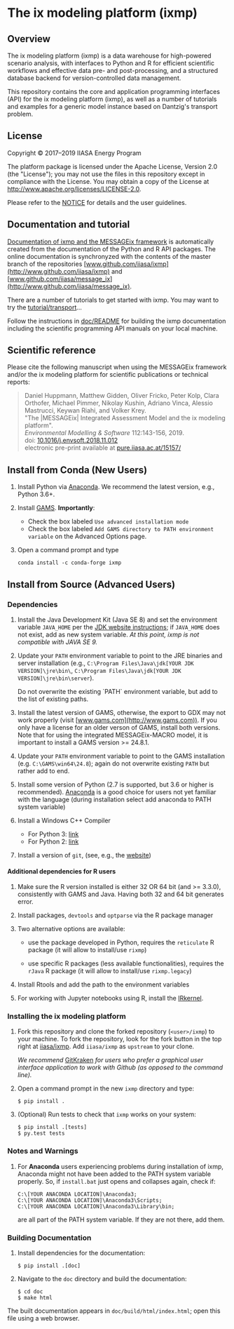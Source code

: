 # The ix modeling platform (ixmp)

## Overview

The ix modeling platform (ixmp) is a data warehouse for high-powered scenario
analysis, with interfaces to Python and R for efficient scientific workflows and
effective data pre- and post-processing, and a structured database backend for
version-controlled data management.

This repository contains the core and application programming interfaces (API)
for the ix modeling platform (ixmp), as well as a number of tutorials and
examples for a generic model instance based on Dantzig's transport problem.


## License

Copyright © 2017–2019 IIASA Energy Program

The platform package is licensed under the Apache License, Version 2.0 (the
"License"); you may not use the files in this repository except in compliance
with the License.  You may obtain a copy of the License at
<http://www.apache.org/licenses/LICENSE-2.0>.

Please refer to the [NOTICE](NOTICE.rst) for details and the user guidelines.


## Documentation and tutorial

[Documentation of ixmp and the MESSAGEix framework](http://MESSAGEix.iiasa.ac.at/) is automatically created from the
documentation of the Python and R API packages.  The online documentation is
synchronyzed with the contents of the master branch of the repositories
[www.github.com/iiasa/ixmp](http://www.github.com/iiasa/ixmp) and
[www.github.com/iiasa/message_ix](http://www.github.com/iiasa/message_ix).

There are a number of tutorials to get started with ixmp.  You may want to try
the [tutorial/transport](tutorial/transport/README.md)...

Follow the instructions in [doc/README](doc/README.md) for building the ixmp
documentation including the scientific programming API manuals on your local
machine.

## Scientific reference

Please cite the following manuscript when using the MESSAGEix framework and/or
the ix modeling platform for scientific publications or technical reports:

> Daniel Huppmann, Matthew Gidden, Oliver Fricko, Peter Kolp, Clara Orthofer,
  Michael Pimmer, Nikolay Kushin, Adriano Vinca, Alessio Mastrucci,
  Keywan Riahi, and Volker Krey.  
  "The |MESSAGEix| Integrated Assessment Model and the ix modeling platform".  
  *Environmental Modelling & Software* 112:143-156, 2019.   
  doi: [10.1016/j.envsoft.2018.11.012](https://doi.org/10.1016/j.envsoft.2018.11.012)  
  electronic pre-print available at
  [pure.iiasa.ac.at/15157/](https://pure.iiasa.ac.at/15157/)

## Install from Conda (New Users)

1. Install Python via [Anaconda](https://www.continuum.io/downloads). We
   recommend the latest version, e.g., Python 3.6+.

2. Install [GAMS](https://www.gams.com/download/). **Importantly**:

   - Check the box labeled `Use advanced installation mode`
   - Check the box labeled `Add GAMS directory to PATH environment variable` on
     the Advanced Options page.

3. Open a command prompt and type

    ```
    conda install -c conda-forge ixmp
    ```

## Install from Source (Advanced Users)

### Dependencies

1. Install the Java Development Kit (Java SE 8) and set the environment variable
   `JAVA_HOME` per the [JDK website
   instructions](https://docs.oracle.com/cd/E19182-01/820-7851/inst_cli_jdk_javahome_t/);
   if `JAVA_HOME` does not exist, add as new system variable.  *At this point,
   ixmp is not compatible with JAVA SE 9.*

2. Update your `PATH` environment variable to point to the JRE binaries and
   server installation (e.g., `C:\Program Files\Java\jdk[YOUR JDK
   VERSION]\jre\bin\`, `C:\Program Files\Java\jdk[YOUR JDK
   VERSION]\jre\bin\server`).

   <aside class="warning">
   Do not overwrite the existing `PATH` environment variable, but add to the list of existing paths.
   </aside>

3. Install the latest version of GAMS, otherwise, the export to GDX may not work
   properly (visit [www.gams.com](http://www.gams.com)).  If you only have a
   license for an older verson of GAMS, install both versions.  Note that for
   using the integrated MESSAGEix-MACRO model, it is important to install a GAMS
   version >= 24.8.1.

4. Update your `PATH` environment variable to point to the GAMS installation
   (e.g. `C:\GAMS\win64\24.8`); again do not overwrite existing `PATH` but
   rather add to end.

5. Install some version of Python (2.7 is supported, but 3.6 or higher is
   recommended).  [Anaconda](https://www.continuum.io/downloads) is a good
   choice for users not yet familiar with the language (during installation
   select add anaconda to PATH system variable)

6. Install a Windows C++ Compiler

   - For Python 3: [link](http://landinghub.visualstudio.com/visual-cpp-build-tools)
   - For Python 2: [link](https://www.microsoft.com/en-us/download/details.aspx?id=44266)

7. Install a version of `git`, (see, e.g., the [website](https://git-scm.com/downloads))


#### Additional dependencies for R users

1. Make sure the R version installed is either 32 OR 64 bit (and >= 3.3.0),
   consistently with GAMS and Java. Having both 32 and 64 bit generates error.

1. Install packages, `devtools` and `optparse` via the R package manager

1. Two alternative options are available:

    - use the package developed in Python, requires the `reticulate` R package (it will allow to install/use `rixmp`)

    - use specific R packages (less available functionalities), requires the `rJava` R package (it will allow to install/use `rixmp.legacy`)

1. Install Rtools and add the path to the environment variables

1. For working with Jupyter notebooks using R, install the
   [IRkernel](https://irkernel.github.io).


### Installing the ix modeling platform

1. Fork this repository and clone the forked repository (`<user>/ixmp`)
   to your machine.  To fork the repository, look for the fork button
   in the top right at [iiasa/ixmp](https://github.com/iiasa/ixmp).
   Add `iiasa/ixmp` as `upstream` to your clone.

   *We recommend* [GitKraken](https://www.gitkraken.com/) *for users who prefer
   a graphical user interface application to work with Github (as opposed to
   the command line).*

2. Open a command prompt in the new `ixmp` directory and type:

       $ pip install .

3. (Optional) Run tests to check that `ixmp` works on your system:

       $ pip install .[tests]
       $ py.test tests

### Notes and Warnings

1. For **Anaconda** users experiencing problems during installation of ixmp,
   Anaconda might not have been added to the PATH system variable properly.
   So, if ``install.bat`` just opens and collapses again, check if:

    ```
    C:\[YOUR ANACONDA LOCATION]\Anaconda3;
    C:\[YOUR ANACONDA LOCATION]\Anaconda3\Scripts;
    C:\[YOUR ANACONDA LOCATION]\Anaconda3\Library\bin;
    ```   

   are all part of the PATH system variable. If they are not there, add them.

### Building Documentation

1. Install dependencies for the documentation:

       $ pip install .[doc]

2. Navigate to the `doc` directory and build the documentation:

       $ cd doc
       $ make html

The built documentation appears in `doc/build/html/index.html`; open this file
using a web browser.
